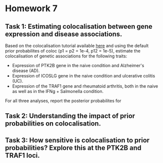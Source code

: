 # Homework 7

## Task 1: Estimating colocalisation between gene expression and disease associations.

Based on the colocalisation tutorial available [here](https://github.com/kauralasoo/MTAT.03.239_Bioinformatics/blob/master/colocalisation/Introduction_to_coloc.md) and using the default prior probabilites of coloc (p1 = p2 = 1e-4, p12 = 1e-5), estimate the colocalisation of genetic associations for the following traits:

 - Expression of PTK2B gene in the naive condition and Alzheimer's disease (AD).
 - Expression of ICOSLG gene in the naive condition and ulcerative colitis (UC).
 - Expression of the TRAF1 gene and rheumatoid arthritis, both in the naive as well as in the IFNg + Salmonella condition.

For all three analyses, report the posterior probabilites for 

## Task 2: Understanding the impact of prior probabilities on colocalisation.

## Task 3: How sensitive is colocalisation to prior probabilities? Explore this at the PTK2B and TRAF1 loci.


<!--stackedit_data:
eyJoaXN0b3J5IjpbMTE0NTkwMjY1MSwtODc2MTQxMDc2LDIwMz
EzMzcxLC0xNTI3ODI1MDAxXX0=
-->